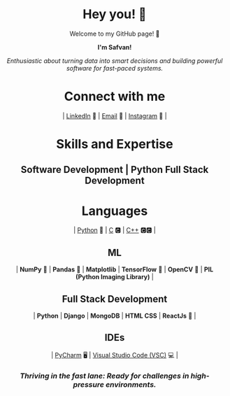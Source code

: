 <div align="center">

# Hey you! 👋
Welcome to my GitHub page! 🎉

<b>I'm Safvan!</b>
  
<i>Enthusiastic about turning data into smart decisions and building powerful software for fast-paced systems.</i>
  
# Connect with me 
| [LinkedIn](https://www.linkedin.com/in/safvanhameed) 🎁 | [Email](safvanhameed5@gmail.com) 📧 | [Instagram](https://www.instagram.com/_safvan.hameed7) 📸 |

# Skills and Expertise
## Software Development | Python Full Stack Development

# Languages
| [Python](https://www.python.org/) 🐍 | [C](https://en.wikipedia.org/wiki/C_(programming_language)) 🅲 | [C++](https://en.wikipedia.org/wiki/C%2B%2B) 🅲🅲 |

## ML
| **NumPy** 🧮 | **Pandas** 🐼 | **Matplotlib** | **TensorFlow** 🧠 | **OpenCV** 👀 | **PIL (Python Imaging Library)** |

## Full Stack Development
| **Python**  | **Django**  | **MongoDB** | **HTML CSS**  | **ReactJs** 👀 | 


## IDEs
| [PyCharm](https://jupyterlab.readthedocs.io/en/stable/) 🖥️ | [Visual Studio Code (VSC)](https://code.visualstudio.com/) 💻 |

### <i>Thriving in the fast lane: Ready for challenges in high-pressure environments.</i>

</div>
